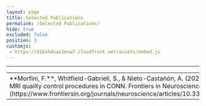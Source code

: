 ```yaml
---
layout: page
title: Selected Publications
permalink: /Selected Publications/
hide: true
excluded: false
position: 3
customjs:
 - https://d1bxh8uas1mnw7.cloudfront.net/assets/embed.js
---
```

<script type='text/javascript' src='https://d1bxh8uas1mnw7.cloudfront.net/assets/embed.js'></script>
---

<div id="anim">
<table cellpadding="10">
<p></p>

<tr><th style="text-align:left;font-weight:normal;"><div markdown="1">
**Morfini, F.**, Whitfield-Gabrieli, S., & Nieto-Castañón, A. (2023). Functional connectivity MRI quality control procedures in CONN. Frontiers in Neuroscience, 17, 1092125 [[Link]](https://www.frontiersin.org/journals/neuroscience/articles/10.3389/fnins.2023.1092125/full)
</div></th>
<th style="width:15%;margin: 20px 20px 20px 20px">
<div class='altmetric-embed' data-badge-type='donut' data-doi="https://doi.org/10.3389/fnins.2023.1092125"></div>
</th></tr>

</table>
</div>
